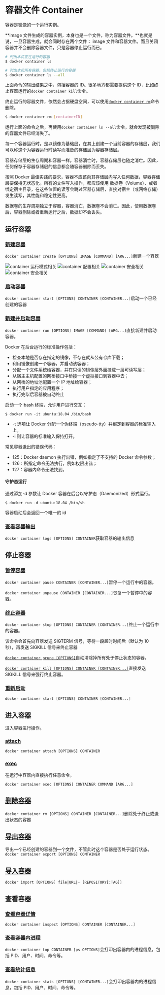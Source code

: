 # 容器文件 Container

容器是镜像的一个运行实例。

**image 文件生成的容器实例，本身也是一个文件，称为容器文件。**也就是说，一旦容器生成，就会同时存在两个文件： image 文件和容器文件。而且关闭容器并不会删除容器文件，只是容器停止运行而已。

```bash
# 列出本机正在运行的容器
$ docker container ls

# 列出本机所有容器，包括终止运行的容器
$ docker container ls --all
```

上面命令的输出结果之中，包括容器的 ID。很多地方都需要提供这个 ID，比如终止容器运行的`docker container kill`命令。

终止运行的容器文件，依然会占据硬盘空间，可以使用[`docker container rm`](https://docs.docker.com/engine/reference/commandline/container_rm/)命令删除。

```bash
$ docker container rm [containerID]
```

运行上面的命令之后，再使用`docker container ls --all`命令，就会发现被删除的容器文件已经消失了。

每一个容器运行时，是以镜像为基础层，在其上创建一个当前容器的存储层，我们可以称这个为容器运行时读写而准备的存储层为容器存储层。

容器存储层的生存周期和容器一样，容器消亡时，容器存储层也随之消亡。因此，任何保存于容器存储层的信息都会随容器删除而丢失。

按照 Docker 最佳实践的要求，容器不应该向其存储层内写入任何数据，容器存储层要保持无状态化。所有的文件写入操作，都应该使用 数据卷（Volume）、或者绑定宿主目录，在这些位置的读写会跳过容器存储层，直接对宿主（或网络存储）发生读写，其性能和稳定性更高。

数据卷的生存周期独立于容器，容器消亡，数据卷不会消亡。因此，使用数据卷后，容器删除或者重新运行之后，数据却不会丢失。

## 运行容器

### [新建容器](https://docs.docker.com/engine/reference/commandline/container_create/)

`docker container create [OPTIONS] IMAGE [COMMAND] [ARG...]`新建一个容器

![container 运行模式相关](images/container-1.jpg)
![container 配置相关](images/container-2.jpg)
![container 安全相关](images/container-3.jpg)
![container 安全相关](images/container-4.jpg)

### [启动容器](https://docs.docker.com/engine/reference/commandline/container_start/)

`docker container start [OPTIONS] CONTAINER [CONTAINER...]`启动一个已经创建的容器

### [新建并启动容器](https://docs.docker.com/engine/reference/commandline/container_run/)

`docker container run [OPTIONS] IMAGE [COMMAND] [ARG...]`直接新建并启动容器。

Docker 在后台运行的标准操作包括：

- 检查本地是否存在指定的镜像，不存在就从公有仓库下载；
- 利用镜像创建一个容器，并启动该容器；
- 分配一个文件系统给容器，并在只读的镜像层外面挂载一层可读写层；
- 从宿主主机配置的网桥接口中桥接一个虚拟接口到容器中去；
- 从网桥的地址池配置一个 IP 地址给容器；
- 执行用户指定的应用程序；
- 执行完毕后容器被自动终止

启动一个 bash 终端，允许用户进行交互：

`$ docker run -it ubuntu:18.04 /bin/bash`

- -t 选项让 Docker 分配一个伪终端（pseudo-tty）并绑定到容器的标准输入上，
- -i 则让容器的标准输入保持打开。

常见容器退出的错误代码：

- 125：Docker daemon 执行出错，例如指定了不支持的 Docker 命令参数；
- 126：所指定命令无法执行，例如权限出错；
- 127：容器内命令无法找到。

#### 守护态运行

通过添加-d 参数让 Docker 容器在后台以守护态（Daemonized）形式运行。

`$ docker run -d ubuntu:18.04 /bin/sh`

容器启动后会返回一个唯一的 id

### [查看容器输出](https://docs.docker.com/engine/reference/commandline/container_logs/)

`docker container logs [OPTIONS] CONTAINER`获取容器的输出信息

## 停止容器

### [暂停容器](https://docs.docker.com/engine/reference/commandline/container_pause/)

`docker container pause CONTAINER [CONTAINER...]`暂停一个运行中的容器。

`docker container unpause CONTAINER [CONTAINER...]`恢复一个暂停中的容器。

### [终止容器](https://docs.docker.com/engine/reference/commandline/container_stop/)

`docker container stop [OPTIONS] CONTAINER [CONTAINER...]`终止一个运行中的容器。

该命令会首先向容器发送 SIGTERM 信号，等待一段超时时间后（默认为 10 秒），再发送 SIGKILL 信号来终止容器

[`docker container prune [OPTIONS]`](https://docs.docker.com/engine/reference/commandline/container_prune/)自动清除掉所有处于停止状态的容器。

[`docker container kill [OPTIONS] CONTAINER [CONTAINER...]`](https://docs.docker.com/engine/reference/commandline/container_kill/)直接发送 SIGKILL 信号来强行终止容器。

### [重新启动](https://docs.docker.com/engine/reference/commandline/container_start/)

`docker container start [OPTIONS] CONTAINER [CONTAINER...]`

## 进入容器

进入容器进行操作。

### [attach](https://docs.docker.com/engine/reference/commandline/container_attach/)

`docker container attach [OPTIONS] CONTAINER`

### [exec](https://docs.docker.com/engine/reference/commandline/container_exec/)

在运行中容器内直接执行任意命令。

`docker container exec [OPTIONS] CONTAINER COMMAND [ARG...]`

## [删除容器](https://docs.docker.com/engine/reference/commandline/container_rm/)

`docker container rm [OPTIONS] CONTAINER [CONTAINER...]`删除处于终止或退出状态的容器

## [导出容器](https://docs.docker.com/engine/reference/commandline/container_export/)

导出一个已经创建的容器到一个文件，不管此时这个容器是否处于运行状态。
`docker container export [OPTIONS] CONTAINER`

## [导入容器](https://docs.docker.com/engine/reference/commandline/import/)

`docker import [OPTIONS] file|URL|- [REPOSITORY[:TAG]]`

## 查看容器

### [查看容器详情](https://docs.docker.com/engine/reference/commandline/container_inspect/)

`docker container inspect [OPTIONS] CONTAINER [CONTAINER...]`

### [查看容器内进程](https://docs.docker.com/engine/reference/commandline/container_top/)

`docker container top CONTAINER [ps OPTIONS]`会打印出容器内的进程信息，包括 PID、用户、时间、命令等。

### [查看统计信息](https://docs.docker.com/engine/reference/commandline/container_stats/)

`docker container stats [OPTIONS] [CONTAINER...]`会打印出容器内的进程信息，包括 PID、用户、时间、命令等。
